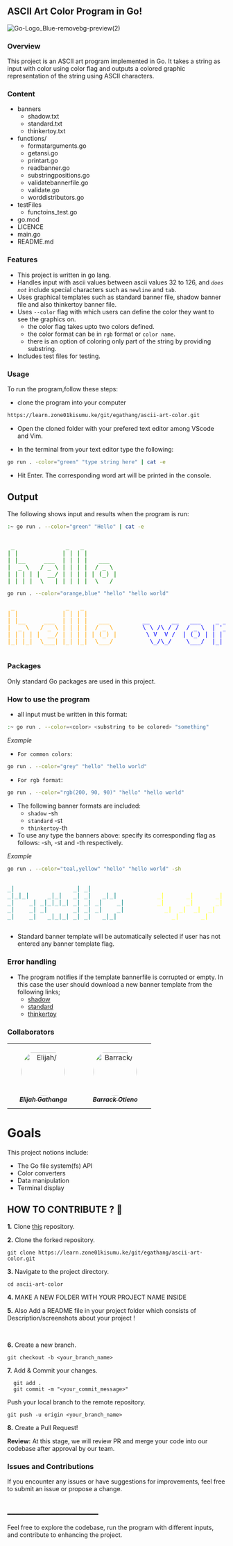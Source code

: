 ## ASCII Art Color Program in Go!
![Go-Logo_Blue-removebg-preview(2)](https://github.com/makebelief/makebelief/assets/166484145/ad53f422-f338-4dd7-9ef1-ab772aa1fbb5)
### Overview

This project is an ASCII art program implemented in Go. It takes a string as input with color using color flag and outputs a colored graphic representation of the string using ASCII characters.
### Content
- banners
    - shadow.txt
    - standard.txt
    - thinkertoy.txt
- functions/
    - formatarguments.go
    - getansi.go
    - printart.go
    - readbanner.go
    - substringpositions.go   
    - validatebannerfile.go
    - validate.go
    - worddistributors.go
- testFiles
    - functoins_test.go
- go.mod
- LICENCE
- main.go
- README.md


### Features

- This project is written in go lang.
- Handles input with ascii values between ascii values 32 to 126, and *`does not`* include special characters such as `newline` and `tab`.
- Uses graphical templates such as standard banner file, shadow banner file and also thinkertoy banner file.
- Uses `--color` flag with which users can define the color they want to see the graphics on.
    - the color flag takes upto two colors defined.
    - the color format can be in `rgb` format or `color name`.
    - there is an option of coloring only part of the string by providing substring.
- Includes test files for testing.

### Usage

To run the program,follow these steps:

* clone the program into your computer

```bash
https://learn.zone01kisumu.ke/git/egathang/ascii-art-color.git
```

* Open the cloned folder with your prefered text editor among VScode and Vim.

* In the terminal from your text editor type the following:
```bash
go run . -color="green" "type string here" | cat -e
```

* Hit Enter. The corresponding word art will be printed in the console.

## Output

The following shows input and results when the program is run:

```bash
:~ go run . --color="green" "Hello" | cat -e
```
<pre><span style="color: green">
 _              _   _          
| |            | | | |         
| |__     ___  | | | |   ___   
|  _ \   / _ \ | | | |  / _ \  
| | | | |  __/ | | | | | (_) | 
|_| |_|  \___| |_| |_|  \___/  
</span></pre>

```bash
go run . --color="orange,blue" "hello" "hello world"
```

<pre>
<span style="color:orange"> _              _   _           </span>  <span style="color:blue">                              _       _ </span>
<span style="color:orange">| |            | | | |          </span>  <span style="color:blue">                             | |     | |</span> 
<span style="color:orange">| |__     ___  | | | |   ___    </span>  <span style="color:blue">   __      __   ___    _ __  | |   __| |</span> 
<span style="color:orange">|  _ \   / _ \ | | | |  / _ \   </span>  <span style="color:blue">   \ \ /\ / /  / _ \  | '__| | |  / _` |</span> 
<span style="color:orange">| | | | |  __/ | | | | | (_) |  </span>  <span style="color:blue">    \ V  V /  | (_) | | |    | | | (_| |</span> 
<span style="color:orange">|_| |_|  \___| |_| |_|  \___/   </span>  <span style="color:blue">     \_/\_/    \___/  |_|    |_|  \__,_|</span> 
<span style="color:orange">                                </span>  <span style="color:blue">                                        </span> 
</pre>      



### Packages

Only standard Go packages are used in this project.

### How to use the program
- all input must be written in this format:
```bash
:~ go run . --color=<color> <substring to be colored> "something"
```

_Example_
- `For common colors`:
```bash
go run . --color="grey" "hello" "hello world"
```
- `For rgb format`:
```bash
go run . --color="rgb(200, 90, 90)" "hello" "hello world"
```

- The following banner formats are included:
  - `shadow`    -sh
  - `standard`  -st
  - `thinkertoy`-th
 - To use any type the banners above:
    specify its corresponding flag as follows:
    -sh, -st and -th respectively.

 _Example_
```bash
go run . --color="teal,yellow" "hello" "hello world" -sh
``` 
<pre>
<span style="color:teal">                                  </span>   <span style="color:yellow">                                                     </span>
<span style="color:teal">_|                _| _|           </span>   <span style="color:yellow">                                         _|       _| </span>
<span style="color:teal">_|_|_|     _|_|   _| _|   _|_|    </span>   <span style="color:yellow">    _|      _|      _|   _|_|   _|  _|_| _|   _|_|_| </span>
<span style="color:teal">_|    _| _|_|_|_| _| _| _|    _|  </span>   <span style="color:yellow">    _|      _|      _| _|    _| _|_|     _| _|    _| </span>
<span style="color:teal">_|    _| _|       _| _| _|    _|  </span>   <span style="color:yellow">      _|  _|  _|  _|   _|    _| _|       _| _|    _| </span>
<span style="color:teal">_|    _|   _|_|_| _| _|   _|_|    </span>   <span style="color:yellow">        _|      _|       _|_|   _|       _|   _|_|_| </span>
<span style="color:teal">                                  </span>   <span style="color:yellow">                                                     </span>
</pre>

- Standard banner template will be automatically selected if user has not entered any banner template flag.

### Error handling
- The program notifies if the template bannerfile is corrupted or empty. In this case the user should download a new banner template from the following links;
    - <a href="https://learn.zone01kisumu.ke/git/root/public/src/branch/master/subjects/ascii-art/shadow.txt">shadow</a>
    - <a href="https://learn.zone01kisumu.ke/git/root/public/src/branch/master/subjects/ascii-art/standard.txt">standard</a>
    - <a href="https://learn.zone01kisumu.ke/git/root/public/src/branch/master/subjects/ascii-art/thinkertoy.txt">thinkertoy</a> 

  
### Collaborators


<table>
<tr>
<td align="center" style="word-wrap: break-word; width: 150.0; height: 150.0">
        <a href=https://www.linkedin.com/in/elijah-gathanga-88b601262/ >
            <img src=https://learn.zone01kisumu.ke/git/avatars/728b6eaf4ffc61a682b2f84a2b0d6d3a?size=870 width="100;"  style="border-radius:50%;align-items:center;justify-content:center;overflow:hidden;padding-top:10px" alt=Elijah/>
            <br />
            <sub style="font-size:14px"><b><i>Elijah Gathanga</i></b></sub>
        </a>
  </td> 
  <td align="center" style="word-wrap: break-word; width: 150.0; height: 150.0">
        <a href=https://www.linkedin.com/in/barrack-kope-064a43244/ >
            <img src=https://learn.zone01kisumu.ke/git/avatars/69ae4e7472c685f60beaf04edb53b624?size=870 width="100;"  style="border-radius:50%;align-items:center;justify-content:center;overflow:hidden;padding-top:10px" alt=Barrack/>
            <br />
            <sub style="font-size:14px"><b><i>Barrack Otieno</i></b></sub>
        </a>
  </td> 
   
</tr>

</table>


# Goals
This project notions include:
- The Go file system(fs) API
- Color converters
- Data manipulation
- Terminal display


## HOW TO CONTRIBUTE ? 👷 

**1.** Clone [this](https://learn.zone01kisumu.ke/git/egathang/ascii-art-color.git) repository.

**2.** Clone the forked repository.

```terminal
git clone https://learn.zone01kisumu.ke/git/egathang/ascii-art-color.git
```

**3.** Navigate to the project directory.

```terminal
cd ascii-art-color
```

**4.**  MAKE A NEW FOLDER WITH YOUR PROJECT NAME INSIDE 
<br>

**5.**  Also Add a README file in your project folder which consists of Description/screenshots about your project !          
 
<br>

**6.** Create a new branch.

```terminal
git checkout -b <your_branch_name>
```

**7.** Add & Commit your changes.

```terminal
  git add .
  git commit -m "<your_commit_message>"
```

  Push your local branch to the remote repository.

```terminal
git push -u origin <your_branch_name>
```

**8.** Create a Pull Request!

**Review:** At this stage, we will review PR and merge your code into our codebase after approval by our team.

### Issues and Contributions

If you encounter any issues or have suggestions for improvements, feel free to submit an issue or propose a change.

## _____________________

Feel free to explore the codebase, run the program with different inputs, and contribute to enhancing the project.
